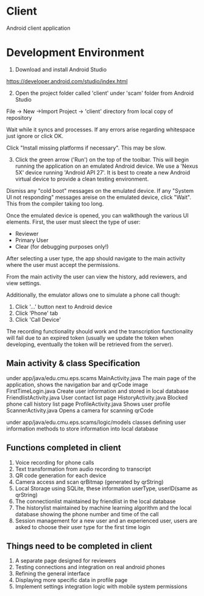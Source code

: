 # Client

Android client application

# Development Environment

1. Download and install Android Studio

https://developer.android.com/studio/index.html

2. Open the project folder called 'client' under 'scam' folder from Android Studio 

File -> New ->Import Project -> 'client' directory from local copy of repository

Wait while it syncs and processes. If any errors arise regarding whitespace just ignore or click OK.

Click "Install missing platforms if necessary". This may be slow.

3. Click the green arrow ('Run') on the top of the toolbar. This will begin running the application on an emulated Android device. We use a 'Nexus 5X' device running 'Android API 27'. It is best to create a new Android virtual device to provide a clean testing environment. 

Dismiss any "cold boot" messages on the emulated device.
If any "System UI not responding" messages areise on the emulated  device, click "Wait". This from the compiler taking too long.

Once the emulated device is opened, you can walkthough the various UI elements. First, the user must sleect the type of user:

* Reviewer
* Primary User
* Clear (for debugging purposes only!)

After selecting a user type, the app should navigate to the main activity where the user must accept the permissions.

From the main activity the user can view the history, add reviewers, and view settings.

Additionally, the emulator allows one to simulate a phone call though:

1. Click '...' button next to Android device
2. Click 'Phone' tab
3. Click 'Call Device'

The recording functionality should work and the transcription functionality will fail due to an expired token (usually we update the token when developing, eventually the token will be retrieved from the server).


## Main activity & class Specification
under app/java/edu.cmu.eps.scams
MainActivity.java    The main page of the application, shows the navigation bar and qrCode image
FirstTimeLogin.java   Create user information and stored in local database
FriendlistActivity.java    User contact list page
HistoryActivity.java     Blocked phone call history list page
ProfileActivity.java   Shows user profile
ScannerActivity.java   Opens a camera for scanning qrCode

under app/java/edu.cmu.eps.scams/logic/models
classes defining user information
methods to store information into local database

## Functions completed in client
1. Voice recording for phone calls
2. Text transformation from audio recording to transcript
3. QR code generation for each device
4. Camera access and scan qrBitmap (generated by qrString)
5. Local Storage using SQLite, these information 
    userType, userID(same as qrString)
6. The connectionlist maintained by friendlist in the local database
7. The historylist maintained by machine learning algorithm and the local database
    showing the phone number and time of the call
8. Session management for a new user and an experienced user,
   users are asked to choose their user type for the first time login


## Things need to be completed in client
1. A separate page designed for reviewers
2. Testing connections and integration on real android phones
3. Refining the general interface 
4. Displaying more specific data in profile page
5. Implement settings integration logic with mobile system permissions



